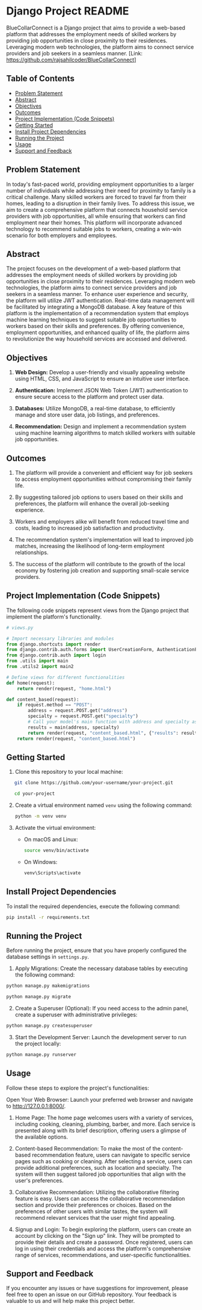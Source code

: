 # Django Project README

BlueCollarConnect is a Django project that aims to provide a web-based platform that addresses the employment needs of skilled workers by providing job opportunities in close proximity to their residences. Leveraging modern web technologies, the platform aims to connect service providers and job seekers in a seamless manner. [Link: https://github.com/rajsahilcoder/BlueCollarConnect]

## Table of Contents

- [Problem Statement](#problem-statement)
- [Abstract](#abstract)
- [Objectives](#objectives)
- [Outcomes](#outcomes)
- [Project Implementation (Code Snippets)](#project-implementation-code-snippets)
- [Getting Started](#getting-started)
- [Install Project Dependencies](#install-project-dependencies)
- [Running the Project](#running-the-project)
- [Usage](#usage)
- [Support and Feedback](#support-and-feedback)

## Problem Statement

In today's fast-paced world, providing employment opportunities to a larger number of individuals while addressing their need for proximity to family is a critical challenge. Many skilled workers are forced to travel far from their homes, leading to a disruption in their family lives. To address this issue, we aim to create a comprehensive platform that connects household service providers with job opportunities, all while ensuring that workers can find employment near their homes. This platform will incorporate advanced technology to recommend suitable jobs to workers, creating a win-win scenario for both employers and employees.

## Abstract

The project focuses on the development of a web-based platform that addresses the employment needs of skilled workers by providing job opportunities in close proximity to their residences. Leveraging modern web technologies, the platform aims to connect service providers and job seekers in a seamless manner. To enhance user experience and security, the platform will utilize JWT authentication. Real-time data management will be facilitated by integrating a MongoDB database. A key feature of this platform is the implementation of a recommendation system that employs machine learning techniques to suggest suitable job opportunities to workers based on their skills and preferences. By offering convenience, employment opportunities, and enhanced quality of life, the platform aims to revolutionize the way household services are accessed and delivered.

## Objectives

1. **Web Design:** Develop a user-friendly and visually appealing website using HTML, CSS, and JavaScript to ensure an intuitive user interface.

2. **Authentication:** Implement JSON Web Token (JWT) authentication to ensure secure access to the platform and protect user data.

3. **Databases:** Utilize MongoDB, a real-time database, to efficiently manage and store user data, job listings, and preferences.

4. **Recommendation:** Design and implement a recommendation system using machine learning algorithms to match skilled workers with suitable job opportunities.

## Outcomes

1. The platform will provide a convenient and efficient way for job seekers to access employment opportunities without compromising their family life.

2. By suggesting tailored job options to users based on their skills and preferences, the platform will enhance the overall job-seeking experience.

3. Workers and employers alike will benefit from reduced travel time and costs, leading to increased job satisfaction and productivity.

4. The recommendation system's implementation will lead to improved job matches, increasing the likelihood of long-term employment relationships.

5. The success of the platform will contribute to the growth of the local economy by fostering job creation and supporting small-scale service providers.

## Project Implementation (Code Snippets)

The following code snippets represent views from the Django project that implement the platform's functionality.

```python
# views.py

# Import necessary libraries and modules
from django.shortcuts import render
from django.contrib.auth.forms import UserCreationForm, AuthenticationForm
from django.contrib.auth import login
from .utils import main
from .utils2 import main2

# Define views for different functionalities
def home(request):
    return render(request, "home.html")

def content_based(request):
    if request.method == "POST":
        address = request.POST.get("address")
        specialty = request.POST.get("specialty")
        # Call your model's main function with address and specialty as arguments
        results = main(address, specialty)
        return render(request, "content_based.html", {"results": results})
    return render(request, "content_based.html")
```

## Getting Started

1. Clone this repository to your local machine:

```bash
   git clone https://github.com/your-username/your-project.git
```

```bash
   cd your-project
```

2. Create a virtual environment named `venv` using the following command:

   ```bash
   python -m venv venv
   ```

3. Activate the virtual environment:
   - On macOS and Linux:
     ```bash
     source venv/bin/activate
     ```
   - On Windows:
     ```bash
     venv\Scripts\activate
     ```

## Install Project Dependencies

To install the required dependencies, execute the following command:

```bash
pip install -r requirements.txt
```

## Running the Project

Before running the project, ensure that you have properly configured the database settings in `settings.py`.

1. Apply Migrations: Create the necessary database tables by executing the following command:

```bash
python manage.py makemigrations
```

```bash
python manage.py migrate
```

2. Create a Superuser (Optional): If you need access to the admin panel, create a superuser with administrative privileges:

```bash
python manage.py createsuperuser
```

3. Start the Development Server: Launch the development server to run the project locally:

```bash
python manage.py runserver
```

## Usage

Follow these steps to explore the project's functionalities:

Open Your Web Browser: Launch your preferred web browser and navigate to http://127.0.0.1:8000/.

1. Home Page: The home page welcomes users with a variety of services, including cooking, cleaning, plumbing, barber, and more. Each service is presented along with its brief description, offering users a glimpse of the available options.

2. Content-based Recommendation: To make the most of the content-based recommendation feature, users can navigate to specific service pages such as cooking or cleaning. After selecting a service, users can provide additional preferences, such as location and specialty. The system will then suggest tailored job opportunities that align with the user's preferences.

3. Collaborative Recommendation: Utilizing the collaborative filtering feature is easy. Users can access the collaborative recommendation section and provide their preferences or choices. Based on the preferences of other users with similar tastes, the system will recommend relevant services that the user might find appealing.

4. Signup and Login: To begin exploring the platform, users can create an account by clicking on the "Sign up" link. They will be prompted to provide their details and create a password. Once registered, users can log in using their credentials and access the platform's comprehensive range of services, recommendations, and user-specific functionalities.

## Support and Feedback

If you encounter any issues or have suggestions for improvement, please feel free to open an issue on our GitHub repository. Your feedback is valuable to us and will help make this project better.
